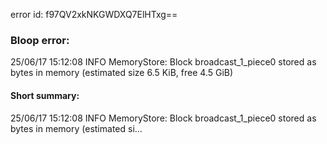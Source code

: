 error id: f97QV2xkNKGWDXQ7ElHTxg==
### Bloop error:

25/06/17 15:12:08 INFO MemoryStore: Block broadcast_1_piece0 stored as bytes in memory (estimated size 6.5 KiB, free 4.5 GiB)
#### Short summary: 

25/06/17 15:12:08 INFO MemoryStore: Block broadcast_1_piece0 stored as bytes in memory (estimated si...